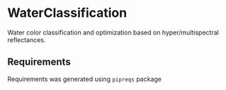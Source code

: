 # WaterClassification
Water color classification and optimization based on hyper/multispectral reflectances.

## Requirements
Requirements was generated using `pipreqs` package